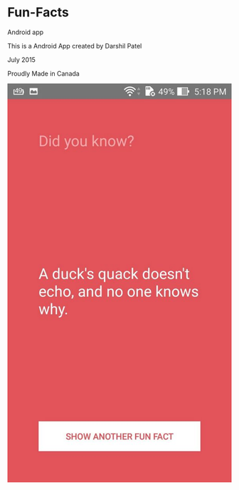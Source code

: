 # Fun-Facts
Android app

This is a Android App created by Darshil Patel 

July 2015

Proudly Made in Canada

![Alt text](screenshot.jpg?raw=true "Screenshot")
